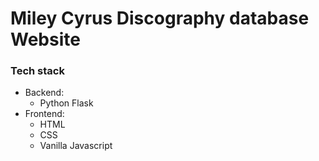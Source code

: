 # Miley Cyrus Discography database Website

### Tech stack
- Backend:
  - Python Flask
- Frontend:
  - HTML
  - CSS
  - Vanilla Javascript
